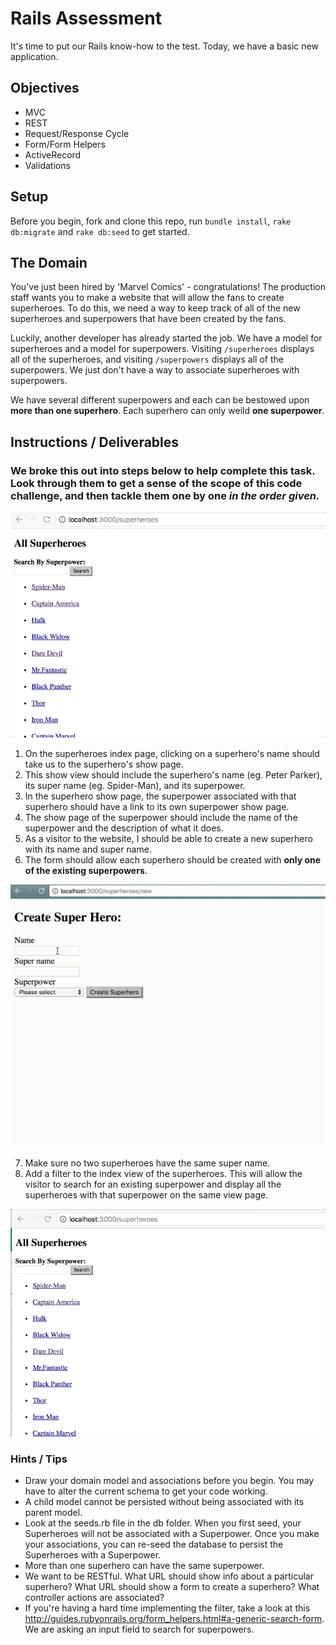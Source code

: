 # Rails Assessment

It's time to put our Rails know-how to the test. Today, we have a basic new application.

## Objectives
+ MVC
+ REST
+ Request/Response Cycle
+ Form/Form Helpers
+ ActiveRecord
+ Validations

## Setup

Before you begin, fork and clone this repo, run `bundle install`, `rake db:migrate` and `rake db:seed` to get started.

## The Domain

You've just been hired by 'Marvel Comics' - congratulations! The production staff wants you to make a website that will allow the fans to create superheroes. To do this, we need a way to keep track of all of the new superheroes and superpowers that have been created by the fans.

Luckily, another developer has already started the job. We have a model for superheroes and a model for superpowers. Visiting `/superheroes` displays all of the superheroes, and visiting `/superpowers` displays all of the superpowers. We just don't have a way to associate superheroes with superpowers. 

We have several different superpowers and each can be bestowed upon **more than one superhero**. Each superhero can only weild **one superpower**. 

## Instructions / Deliverables

### We broke this out into steps below to help complete this task. Look through them to get a sense of the scope of this code challenge, and then tackle them one by one ***in the order given.***

![img](gif2.gif)


1. On the superheroes index page, clicking on a superhero's name should take us to the superhero's show page.
2. This show view should include the superhero's name (eg. Peter Parker), its super name (eg. Spider-Man), and its superpower.
3. In the superhero show page, the superpower associated with that superhero should have a link to its own superpower show page.
4. The show page of the superpower should include the name of the superpower and the description of what it does.
5. As a visitor to the website, I should be able to create a new superhero with its name and super name. 
6. The form should allow each superhero should be created with **only one of the existing superpowers**. 

  ![img](add_hero.gif)
  
7. Make sure no two superheroes have the same super name.
8. Add a filter to the index view of the superheroes. This will allow the visitor to search for an existing superpower and display all the superheroes with that superpower on the same view page.

![img](gif3.gif)

### Hints / Tips
+ Draw your domain model and associations before you begin. You may have to alter the current schema to get your code working.
+ A child model cannot be persisted without being associated with its parent model.
+ Look at the seeds.rb file in the db folder. When you first seed, your Superheroes will not be associated with a Superpower. Once you make your associations, you can re-seed the database to persist the Superheroes with a Superpower.
+ More than one superhero can have the same superpower.
+ We want to be RESTful. What URL should show info about a particular superhero? What URL should show a form to create a superhero? What controller actions are associated? 
+ If you're having a hard time implementing the filter, take a look at this http://guides.rubyonrails.org/form_helpers.html#a-generic-search-form. We are asking an input field to search for superpowers.
